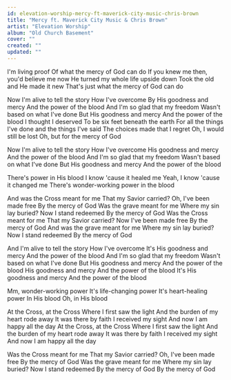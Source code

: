 ```yaml
---
id: elevation-worship-mercy-ft-maverick-city-music-chris-brown
title: "Mercy ft. Maverick City Music & Chris Brown"
artist: "Elevation Worship"
album: "Old Church Basement"
cover: ""
created: ""
updated: ""
---
```


I'm living proof
Of what the mercy of God can do
If you knew me then, you'd believe me now
He turned my whole life upside down
Took the old and He made it new
That's just what the mercy of God can do

Now I'm alive to tell the story
How I've overcome
By His goodness and mercy
And the power of the blood
And I'm so glad that my freedom
Wasn't based on what I've done
But His goodness and mercy
And the power of the blood
I thought I deserved
To be six feet beneath the earth
For all the things I've done and the things I've said
The choices made that I regret
Oh, I would still be lost
Oh, but for the mercy of God

Now I'm alive to tell the story
How I've overcome
His goodness and mercy
And the power of the blood
And I'm so glad that my freedom
Wasn't based on what I've done
But His goodness and mercy
And the power of the blood

There's power in His blood
I know 'cause it healed me
Yeah, I know 'cause it changed me
There's wonder-working power in the blood

And was the Cross meant for me
That my Savior carried?
Oh, I've been made free
By the mercy of God
Was the grave meant for me
Where my sin lay buried?
Now I stand redeemed
By the mercy of God
Was the Cross meant for me
That my Savior carried?
Now I've been made free
By the mercy of God
And was the grave meant for me
Where my sin lay buried?
Now I stand redeemed
By the mercy of God

And I'm alive to tell the story
How I've overcome
It's His goodness and mercy
And the power of the blood
And I'm so glad that my freedom
Wasn't based on what I've done
But His goodness and mercy
And the power of the blood
His goodness and mercy
And the power of the blood
It's His goodness and mercy
And the power of the blood

Mm, wonder-working power
It's life-changing power
It's heart-healing power
In His blood
Oh, in His blood

At the Cross, at the Cross
Where I first saw the light
And the burden of my heart rode away
It was there by faith
I received my sight
And now I am happy all the day
At the Cross, at the Cross
Where I first saw the light
And the burden of my heart rode away
It was there by faith
I received my sight
And now I am happy all the day

Was the Cross meant for me
That my Savior carried?
Oh, I've been made free
By the mercy of God
Was the grave meant for me
Where my sin lay buried?
Now I stand redeemed
By the mercy of God
By the mercy of God